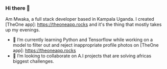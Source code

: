 ### Hi there 👋
Am Mwaka, a full stack developer based in Kampala Uganda. I created [TheOne app]: https://theoneapp.rocks and it's the thing that mostly takes up my evenings.
- 👯  I’m currently learning Python and Tensorflow while working on a model to filter out and reject inappropriate profile photos on [TheOne app]: https://theoneapp.rocks
- 🌱  I’m looking to collaborate on A.I projects that are solving africas biggest challenges.

